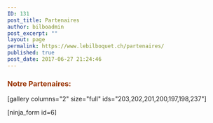 ```yaml
---
ID: 131
post_title: Partenaires
author: bilboadmin
post_excerpt: ""
layout: page
permalink: https://www.lebilboquet.ch/partenaires/
published: true
post_date: 2017-06-27 21:24:46
---
```

<h3><span style="color: #993300;"><strong>Notre Partenaires:

</strong></span></h3>
[gallery columns="2" size="full" ids="203,202,201,200,197,198,237"]

[ninja_form id=6]